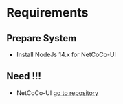# Requirements

## Prepare System

* Install NodeJs 14.x for NetCoCo-UI

## Need !!!

* NetCoCo-UI  [go to repository](https://github.com/mrzack99s/netcoco-ui)

